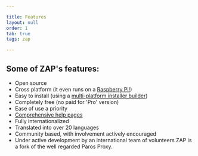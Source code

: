 ```yaml
---

title: Features
layout: null
order: 1
tab: true
tags: zap

---
```


## Some of ZAP's features:

* Open source
* Cross platform (it even runs on a [Raspberry Pi!](https://github.com/zaproxy/zaproxy/wiki/zappi))
* Easy to install (using a [multi-platform installer builder](https://www.ej-technologies.com/products/install4j/overview.html))
* Completely free (no paid for 'Pro' version)
* Ease of use a priority
* [Comprehensive help pages](https://github.com/zaproxy/zap-core-help/wiki/HelpIntro)
* Fully internationalized
* Translated into over 20 languages
* Community based, with involvement actively encouraged
* Under active development by an international team of volunteers
ZAP is a fork of the well regarded Paros Proxy.

